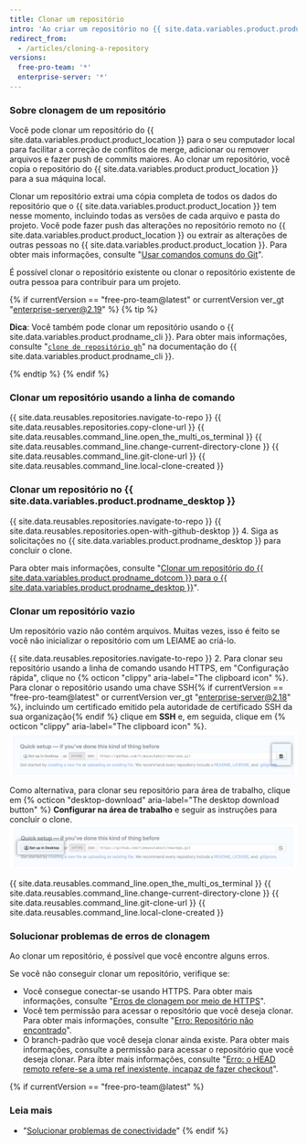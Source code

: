 ```yaml
---
title: Clonar um repositório
intro: 'Ao criar um repositório no {{ site.data.variables.product.product_location }}, ele passa a existir como um repositório remoto. É possível clonar o repositório para criar uma cópia local no seu computador e sincronizar entre os dois locais.'
redirect_from:
  - /articles/cloning-a-repository
versions:
  free-pro-team: '*'
  enterprise-server: '*'
---
```


### Sobre clonagem de um repositório

Você pode clonar um repositório do {{ site.data.variables.product.product_location }} para o seu computador local para facilitar a correção de conflitos de merge, adicionar ou remover arquivos e fazer push de commits maiores. Ao clonar um repositório, você copia o repositório do {{ site.data.variables.product.product_location }} para a sua máquina local.

Clonar um repositório extrai uma cópia completa de todos os dados do repositório que o {{ site.data.variables.product.product_location }} tem nesse momento, incluindo todas as versões de cada arquivo e pasta do projeto. Você pode fazer push das alterações no repositório remoto no {{ site.data.variables.product.product_location }} ou extrair as alterações de outras pessoas no {{ site.data.variables.product.product_location }}. Para obter mais informações, consulte "[Usar comandos comuns do Git](/github/using-git/using-common-git-commands)".

É possível clonar o repositório existente ou clonar o repositório existente de outra pessoa para contribuir para um projeto.

{% if currentVersion == "free-pro-team@latest" or currentVersion ver_gt "enterprise-server@2.19" %}
{% tip %}

**Dica**: Você também pode clonar um repositório usando o {{ site.data.variables.product.prodname_cli }}. Para obter mais informações, consulte "[`clone de repositório gh`](https://cli.github.com/manual/gh_repo_clone)" na documentação do {{ site.data.variables.product.prodname_cli }}.

{% endtip %}
{% endif %}

### Clonar um repositório usando a linha de comando

{{ site.data.reusables.repositories.navigate-to-repo }}
{{ site.data.reusables.repositories.copy-clone-url }}
{{ site.data.reusables.command_line.open_the_multi_os_terminal }}
{{ site.data.reusables.command_line.change-current-directory-clone }}
{{ site.data.reusables.command_line.git-clone-url }}
{{ site.data.reusables.command_line.local-clone-created }}

### Clonar um repositório no {{ site.data.variables.product.prodname_desktop }}

{{ site.data.reusables.repositories.navigate-to-repo }}
{{ site.data.reusables.repositories.open-with-github-desktop }}
4. Siga as solicitações no {{ site.data.variables.product.prodname_desktop }} para concluir o clone.

Para obter mais informações, consulte "[Clonar um repositório do {{ site.data.variables.product.prodname_dotcom }} para o {{ site.data.variables.product.prodname_desktop }}](/desktop/guides/contributing-to-projects/cloning-a-repository-from-github-to-github-desktop/)".

### Clonar um repositório vazio

Um repositório vazio não contém arquivos. Muitas vezes, isso é feito se você não inicializar o repositório com um LEIAME ao criá-lo.

{{ site.data.reusables.repositories.navigate-to-repo }}
2. Para clonar seu repositório usando a linha de comando usando HTTPS, em "Configuração rápida", clique no {% octicon "clippy" aria-label="The clipboard icon" %}. Para clonar o repositório usando uma chave SSH{% if currentVersion == "free-pro-team@latest" or currentVersion ver_gt "enterprise-server@2.18" %}, incluindo um certificado emitido pela autoridade de certificado SSH da sua organização{% endif %} clique em **SSH** e, em seguida, clique em {% octicon "clippy" aria-label="The clipboard icon" %}. ![Botão da URL para clonar o repositório vazio](/assets/images/help/repository/empty-https-url-clone-button.png)

   Como alternativa, para clonar seu repositório para área de trabalho, clique em {% octicon "desktop-download" aria-label="The desktop download button" %} **Configurar na área de trabalho** e seguir as instruções para concluir o clone. ![Botão da área de trabalho para clonar o repositório vazio](/assets/images/help/repository/empty-desktop-clone-button.png)

{{ site.data.reusables.command_line.open_the_multi_os_terminal }}
{{ site.data.reusables.command_line.change-current-directory-clone }}
{{ site.data.reusables.command_line.git-clone-url }}
{{ site.data.reusables.command_line.local-clone-created }}


### Solucionar problemas de erros de clonagem

Ao clonar um repositório, é possível que você encontre alguns erros.

Se você não conseguir clonar um repositório, verifique se:

- Você consegue conectar-se usando HTTPS. Para obter mais informações, consulte "[Erros de clonagem por meio de HTTPS](/github/creating-cloning-and-archiving-repositories/https-cloning-errors)".
- Você tem permissão para acessar o repositório que você deseja clonar. Para obter mais informações, consulte "[Erro: Repositório não encontrado](/github/creating-cloning-and-archiving-repositories/error-repository-not-found)".
- O branch-padrão que você deseja clonar ainda existe. Para obter mais informações, consulte a permissão para acessar o repositório que você deseja clonar. Para ibter mais informações, consulte "[Erro: o HEAD remoto refere-se a uma ref inexistente, incapaz de fazer checkout](/github/creating-cloning-and-archiving-repositories/error-remote-head-refers-to-nonexistent-ref-unable-to-checkout)".


{% if currentVersion == "free-pro-team@latest" %}

### Leia mais

- "[Solucionar problemas de conectividade](/articles/troubleshooting-connectivity-problems)"
{% endif %}
